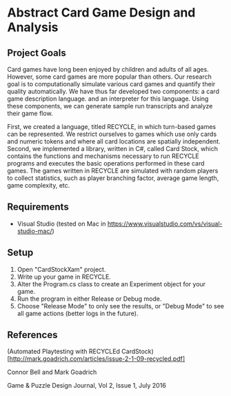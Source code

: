 # Abstract Card Game Design and Analysis

## Project Goals

Card games have long been enjoyed by children and adults of all ages. However, some card games are more
popular than others. Our research goal is to computationally simulate various card games and quantify
their quality automatically. We have thus far developed two components: a card
game description language. and an interpreter for this language. Using these
components, we can generate sample run transcripts and analyze their game flow. 

First, we created a language, titled RECYCLE, in which turn-based games can be represented. We restrict
ourselves to games which use only cards and numeric tokens and where all card locations are spatially independent.
Second, we implemented a library, written in C#, called Card Stock, which contains the functions and
mechanisms necessary to run RECYCLE programs and executes the basic operations performed in these card
games. The games written in RECYCLE are simulated with random players to collect statistics, such as player
branching factor, average game length, game complexity, etc.

## Requirements

* Visual Studio (tested on Mac in https://www.visualstudio.com/vs/visual-studio-mac/)

## Setup

1. Open "CardStockXam" project.
2. Write up your game in RECYCLE.
3. Alter the Program.cs class to create an Experiment object for your game.
4. Run the program in either Release or Debug mode.
5. Choose "Release Mode" to only see the results, or "Debug Mode" to see all game actions (better logs in the future).

## References

(Automated Playtesting with RECYCLEd CardStock)[http://mark.goadrich.com/articles/issue-2-1-09-recycled.pdf]

Connor Bell and Mark Goadrich

Game & Puzzle Design Journal, Vol 2, Issue 1, July 2016

